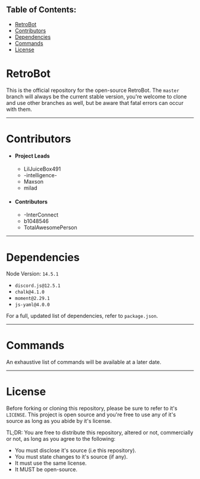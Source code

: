 ## Table of Contents:
- [RetroBot](#retrobot)
- [Contributors](#contributors)
- [Dependencies](#dependencies)
- [Commands](#commands)
- [License](#license)

# RetroBot
This is the official repository for the open-source RetroBot. The `master` branch will always be the current stable version, you're welcome to clone and use other branches as well, but be aware that fatal errors can occur with them.

---

# Contributors
-  #### Project Leads
   - LilJuiceBox491
   - -intelligence-
   - Maxson
   - milad

- #### Contributors
  - -InterConnect
  - b1048546
  - TotalAwesomePerson

---

# Dependencies
Node Version: `14.5.1`

- `discord.js@12.5.1`
- `chalk@4.1.0`
- `moment@2.29.1`
- `js-yaml@4.0.0`


For a full, updated list of dependencies, refer to `package.json`.

---
# Commands
An exhaustive list of commands will be available at a later date.

---

# License
Before forking or cloning this repository, please be sure to refer to it's `LICENSE`. This project is open source and you're free to use any of it's source as long as you abide by it's license.

TL;DR: 
You are free to distribute this repository, altered or not, commercially or not, as long as you agree to the following: 
- You must disclose it's source (i.e this repository).
- You must state changes to it's source (if any).
- It must use the same license.
- It MUST be open-source.